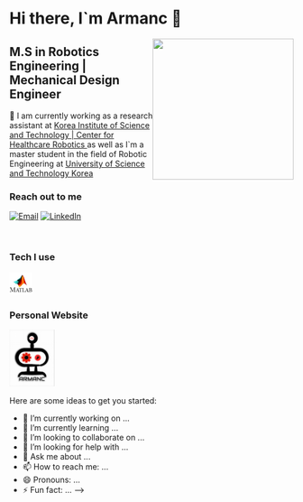 # Hi there, I`m Armanc :wave:
<img src="https://media.giphy.com/media/phY1SBXy4y4Io/giphy.gif" align="right" width= "250" height="250">

## M.S in Robotics Engineering | Mechanical Design Engineer

<p align="left"> 
 🔭 I am currently working as a research assistant at  <a href="https://www.medibot.kist.re.kr/">Korea Institute of Science and Technology | Center for Healthcare Robotics </a> as well as I`m a master student in the field of Robotic Engineering at  <a href="https://www.ust.ac.kr/eng.do">University of Science and Technology Korea </a>

 ### Reach out to me
<p align="left">
<a href="mailto:armanc.karakoyun@gmail.com"><img alt="Email" src="https://img.shields.io/badge/Email-armanc.karakoyun@gmail.com-blue?style=flat&logo=gmail"></a>
<a href="https://www.linkedin.com/in/armanc-karakoyun/" target="_blank"><img alt="LinkedIn" src="https://img.shields.io/badge/LinkedIn-@ArmancKarakoyun-blue?style=flat&logo=linkedin"></a>
</p>
<br/>


### Tech I use

<img src="https://raw.githubusercontent.com/github/explore/80688e429a7d4ef2fca1e82350fe8e3517d3494d/topics/matlab/matlab.png" width="40" height= "40">

### Personal Website 
 <p align= "left">
<a href="https://armanckarakoyun.github.io/"><img src="MyLogo+.png"width="80" height= "100" /></a>
 </p>


Here are some ideas to get you started:

- 🔭 I’m currently working on ...
- 🌱 I’m currently learning ...
- 👯 I’m looking to collaborate on ...
- 🤔 I’m looking for help with ...
- 💬 Ask me about ...
- 📫 How to reach me: ...
- 😄 Pronouns: ...
- ⚡ Fun fact: ...
-->
